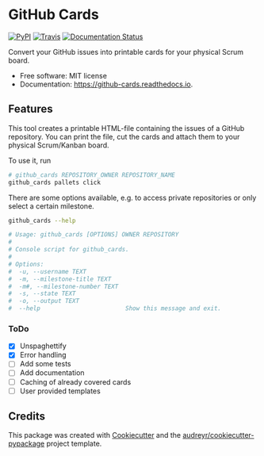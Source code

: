 # GitHub Cards

[![PyPI](https://img.shields.io/pypi/v/github_cards.svg)](https://pypi.python.org/pypi/github_cards)
[![Travis](https://img.shields.io/travis/larsrinn/github_cards.svg)](https://travis-ci.org/larsrinn/github_cards)
[![Documentation Status](https://readthedocs.org/projects/github-cards/badge/?version=latest)](https://github-cards.readthedocs.io/en/latest/?badge=latest)

Convert your GitHub issues into printable cards for your physical Scrum board.

* Free software: MIT license
* Documentation: https://github-cards.readthedocs.io.


## Features

This tool creates a printable HTML-file containing the issues of a GitHub repository.
You can print the file, cut the cards and attach them to your physical Scrum/Kanban board.

To use it, run

```bash
# github_cards REPOSITORY_OWNER REPOSITORY_NAME
github_cards pallets click
```

There are some options available, e.g. to access private repositories or only select a certain milestone.

```bash
github_cards --help

# Usage: github_cards [OPTIONS] OWNER REPOSITORY
#
# Console script for github_cards.
#
# Options:
#  -u, --username TEXT
#  -m, --milestone-title TEXT
#  -m#, --milestone-number TEXT
#  -s, --state TEXT
#  -o, --output TEXT
#  --help                        Show this message and exit.

```

### ToDo
* [x] Unspaghettify
* [x] Error handling
* [ ] Add some tests
* [ ] Add documentation
* [ ] Caching of already covered cards
* [ ] User provided templates

## Credits

This package was created with [Cookiecutter](https://github.com/audreyr/cookiecutter) and the [audreyr/cookiecutter-pypackage](https://github.com/audreyr/cookiecutter-pypackage) project template.
